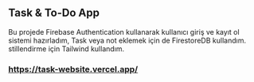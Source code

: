 ## Task & To-Do App
Bu projede Firebase Authentication kullanarak kullanıcı giriş ve kayıt ol sistemi hazırladım, Task veya not eklemek için de FirestoreDB kullandım. stillendirme için Tailwind kullandım.

### https://task-website.vercel.app/
